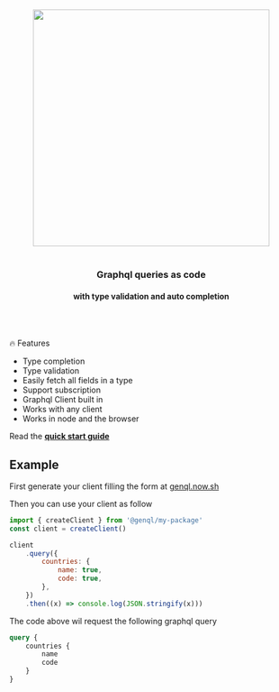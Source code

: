 <div align='center'>
    <br/>
    <br/>
    <img src='https://genql.now.sh/banner.jpg' width='420px'>
    <br/>
    <br/>
    <h3>Graphql queries as code</h3>
    <h4>with type validation and auto completion</h4>
    <br/>
    <br/>
</div>

🔥 Features

-   Type completion
-   Type validation
-   Easily fetch all fields in a type
-   Support subscription
-   Graphql Client built in
-   Works with any client
-   Works in node and the browser

Read the [**quick start guide**](https://genql.now.sh/dokz)

## Example

First generate your client filling the form at [genql.now.sh](https://genql.now.sh)

Then you can use your client as follow

```js
import { createClient } from '@genql/my-package'
const client = createClient()

client
    .query({
        countries: {
            name: true,
            code: true,
        },
    })
    .then((x) => console.log(JSON.stringify(x)))
```

The code above wil request the following graphql query

```graphql
query {
    countries {
        name
        code
    }
}
```
